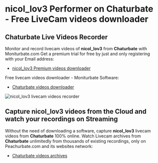 # nicol_lov3 Performer on Chaturbate - Free LiveCam videos downloader

## Chaturbate Live Videos Recorder

Monitor and record livecam videos of **nicol_lov3** from **Chaturbate** with Moniturbate.com
Get a premium trial for free by just and only registering with your Email address:
* [nicol_lov3 Premium videos downloader](https://moniturbate.com/request-demo-licence-key.html)

Free livecam videos downloader - Moniturbate Software:
* [Chaturbate videos downloader](https://moniturbate.com/moniturbate-download-software.html)

![nicol_lov3 livecam videos recorder](https://peachurnet.com/templates/moniturbate-software.png)


## Capture nicol_lov3 videos from the Cloud and watch your recordings on Streaming

Without the need of downloading a software, capture **nicol_lov3** livecam videos from **Chaturbate** 100% online.
Watch Livecam archives from **Chaturbate** unlimitedly from thousands of existing recordings, only on Peachurbate.com and its websites network:
* [Chaturbate videos archives](https://peachurnet.com/)